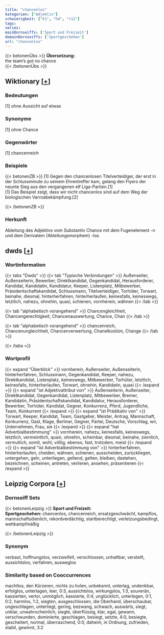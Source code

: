 ```yaml
---
title: "chancenlos"
kategorien: ["Adjektiv"]
schwierigkeit: ["k1", "h4", "r12"]
tags:
series:
mainDornseiffs: ['Sport und Freizeit']
domainDornseiffs: ['Sportgeschehen']
url: "chancenlos"
---
```


{{< betonenÜbs >}}
**Übersetzung:**  
the team’s got no chance  
{{< /betonenÜbs >}}

## Wiktionary [[+](https://de.wiktionary.org/wiki/chancenlos)]

### Bedeutungen
[1] ohne Aussicht auf etwas  

### Synonyme
[1] ohne Chance  

### Gegenwörter
[1] chancenreich  

### Beispiele
{{< betonenZB >}}
[1] Gegen den chancenlosen Titelverteidiger, der erst in der Schlussminute zu seinem Ehrentreffer kam, gelang den Flyers der neunte Sieg aus den vergangenen elf Liga-Partien.[1]  
[1] Das Beispiel zeigt, dass wir nicht chancenlos sind auf dem Weg der biologischen Varroabekämpfung.[2]  

{{< /betonenZB >}}
### Herkunft
Ableitung des Adjektivs vom Substantiv Chance mit dem Fugenelement -n und dem Derivatem (Ableitungsmorphem) -los  



## dwds [[+](https://www.dwds.de/wb/chancenlos)]

### Wortinformation
{{< tabs "Dwds" >}}
{{< tab "Typische Verbindungen" >}}
Außenseiter, Außenseiterin, Bewerber, Direktkandidat, Gegenkandidat, Herausforderer, Kandidat, Kandidatin, Kandidatur, Keeper, Listenplatz, Mitbewerber, Präsidentschaftskandidat, Schlussmann, Titelverteidiger, Torhüter, Torwart, beinahe, diesmal, hinterherfahren, hinterherlaufen, keinesfalls, keineswegs, letztlich, nahezu, ohnehin, quasi, schienen, vornherein, wähnen
{{< /tab >}}

{{< tab "alphabetisch vorangehend" >}}
Chancengleichheit, Chancengerechtigkeit, Chancenauswertung, Chance, Chan
{{< /tab >}}

{{< tab "alphabetisch vorangehend" >}}
chancenreich, Chancenungleichheit, Chancenverwertung, Chanelkostüm, Change
{{< /tab >}}

{{< /tabs >}}

### Wortprofil
{{< expand "Überblick" >}} vornherein, Außenseiter, Außenseiterin, hinterherfahren, Schlussmann, Gegenkandidat, Keeper, nahezu, Direktkandidat, Listenplatz, keineswegs, Mitbewerber, Torhüter, letztlich, keinesfalls, hinterherlaufen, Torwart, ohnehin, Kandidatin, quasi {{< /expand >}}
{{< expand "ist Adjektivattribut von" >}} Außenseiterin, Außenseiter, Direktkandidat, Gegenkandidat, Listenplatz, Mitbewerber, Bremer, Kandidatin, Präsidentschaftskandidat, Kandidatur, Herausforderer, Bewerber, Torhüter, Kandidat, Gegner, Konkurrenz, Pferd, Jugendliche, Team, Konkurrent {{< /expand >}}
{{< expand "ist Prädikativ von" >}} Torwart, Keeper, Kandidat, Team, Gastgeber, Meister, Antrag, Mannschaft, Konkurrenz, Gast, Klage, Berliner, Gegner, Partei, Deutsche, Vorschlag, wir, Unternehmen, Frau, sie {{< /expand >}}
{{< expand "hat Adverbialbestimmung" >}} vornherein, nahezu, keinesfalls, keineswegs, letztlich, vermeintlich, quasi, ohnehin, scheinbar, diesmal, beinahe, ziemlich, vermutlich, somit, wohl, völlig, ebenso, fast, trotzdem, meist {{< /expand >}}
{{< expand "ist Adverbialbestimmung von" >}} hinterherfahren, hinterherlaufen, cheiden, wähnen, schienen, ausscheiden, zurückliegen, untergehen, geln, unterliegen, geltend, gelten, bleiben, dastehen, bezeichnen, scheinen, antreten, verlieren, ansehen, präsentieren {{< /expand >}}

## Leipzig Corpora [[+](https://corpora.uni-leipzig.de/en/res?word=chancenlos&corpusId=deu_newscrawl-public_2018)]

### Dornseiff Sets
{{< betonenLeipzig >}}
**Sport und Freizeit:**  
**Sportgeschehen:** chancenlos, chancenreich, ersatzgeschwächt, kampflos, mannschaftsdienlich, rekordverdächtig, startberechtigt, verletzungsbedingt, wettkampfmäßig  

{{< /betonenLeipzig >}}

### Synonym
verbaut, hoffnungslos, verzweifelt, verschlossen, unhaltbar, verstellt, aussichtslos, verfahren, ausweglos


### Similarity based on Cooccurrences
machtlos, den Kürzeren, nichts zu holen, unbekannt, unterlag, undenkbar, erfolglos, unterlagen, leer, 0:3, aussichtslos, wirkungslos, 1:3, souverän, kassierten, verlor, unmöglich, kassierte, 0:4, unglücklich, unterlegen, 0:1, 0:2, harmlos, 1:2, siegten, ausgeschlossen, die Oberhand, überschaubar, ungeschlagen, unterliegt, gering, bezwang, schwach, auswärts, siegt, unklar, unwahrscheinlich, siegte, überflüssig, klar, egal, gewann, verschwunden, dominierte, geschlagen, besiegt, setzte, 4:0, besiegte, gescheitert, normal, überraschend, 0:0, daheim, in Ordnung, zufrieden, stabil, gewinnt, 3:2

